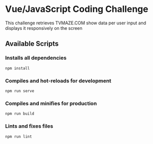 # Vue/JavaScript Coding Challenge

This challenge retrieves TVMAZE.COM show data per user input and displays it responsively on the screen

## Available Scripts

### Installs all dependencies
```
npm install
```

### Compiles and hot-reloads for development
```
npm run serve
```

### Compiles and minifies for production
```
npm run build
```

### Lints and fixes files
```
npm run lint
```
